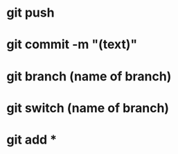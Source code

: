 # git push
# git  commit -m "(text)"
# git  branch (name of branch)
# git switch (name of branch)
# git add *